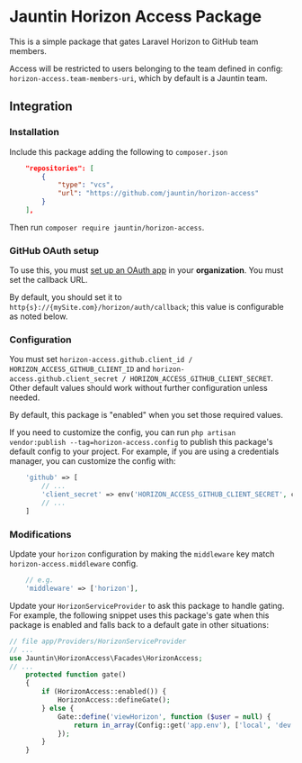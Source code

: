 # Jauntin Horizon Access Package

This is a simple package that gates Laravel Horizon to GitHub team members.

Access will be restricted to users belonging to the team defined in config: `horizon-access.team-members-uri`, which by default is a Jauntin team.

## Integration

### Installation

Include this package adding the following to `composer.json`

```json
    "repositories": [
        {
            "type": "vcs",
            "url": "https://github.com/jauntin/horizon-access"
        }
    ],
```

Then run `composer require jauntin/horizon-access`.

### GitHub OAuth setup

To use this, you must [set up an OAuth app](https://docs.github.com/en/developers/apps/building-oauth-apps/creating-an-oauth-app) in your **organization**. You must set the callback URL.

By default, you should set it to `http{s}://{mySite.com}/horizon/auth/callback`; this value is configurable as noted below.

### Configuration

You must set `horizon-access.github.client_id / HORIZON_ACCESS_GITHUB_CLIENT_ID` and `horizon-access.github.client_secret / HORIZON_ACCESS_GITHUB_CLIENT_SECRET`.
Other default values should work without further configuration unless needed.

By default, this package is "enabled" when you set those required values.

If you need to customize the config, you can run `php artisan vendor:publish --tag=horizon-access.config` to publish this package's default config to your project.
For example, if you are using a credentials manager, you can customize the config with:

```php
    'github' => [
        // ...
        'client_secret' => env('HORIZON_ACCESS_GITHUB_CLIENT_SECRET', credentials('HORIZON_ACCESS_GITHUB_CLIENT_SECRET')),
        // ...
    ]
```

### Modifications

Update your `horizon` configuration by making the `middleware` key match `horizon-access.middleware` config.

```php
    // e.g.
    'middleware' => ['horizon'],
```

Update your `HorizonServiceProvider` to ask this package to handle gating. For example, the following snippet uses this package's gate when this package is enabled and falls back to a default gate in other situations:

```php
// file app/Providers/HorizonServiceProvider
// ...
use Jauntin\HorizonAccess\Facades\HorizonAccess;
// ...
    protected function gate()
    {
        if (HorizonAccess::enabled()) {
            HorizonAccess::defineGate();
        } else {
            Gate::define('viewHorizon', function ($user = null) {
                return in_array(Config::get('app.env'), ['local', 'dev', 'uat']);
            });
        }
    }
```

